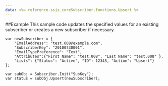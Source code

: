 ```yaml
---
data: <%= reference.ssjs_coreSubscriber.functions.Upsert %>
---
```


##Example
This sample code updates the specified values for an existing subscriber or creates a new subscriber if necessary.
```
var newSubscriber = {
    "EmailAddress": "test.008@example.com",
    "SubscriberKey": "20100730001",
    "EmailTypePreference": "Text",
    "Attributes":{"First Name": "test.008", "Last Name": "test.008" },
    "Lists": {"Status": "Active", "ID": 12345, "Action": "Upsert"}
};

var subObj = Subscriber.Init("SubKey");
var status = subObj.Upsert(newSubscriber);
```
